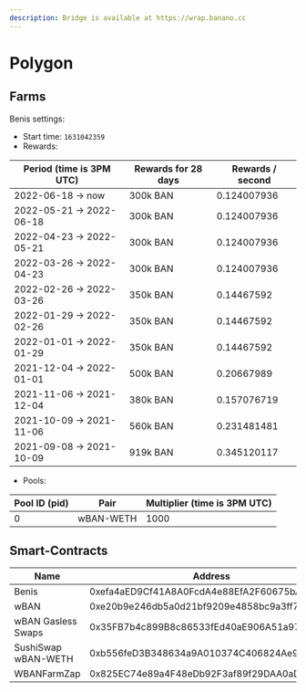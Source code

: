```yaml
---
description: Bridge is available at https://wrap.banano.cc
---
```


# Polygon

## Farms <a href="#farms" id="farms"></a>

Benis settings:

* Start time: `1631042359`
* Rewards:

| Period (time is 3PM UTC)  | Rewards for 28 days | Rewards / second |
| ------------------------- | ------------------- | ---------------- |
| 2022-06-18 -> now         | 300k BAN            | 0.124007936      |
| 2022-05-21 -> 2022-06-18  | 300k BAN            | 0.124007936      |
| 2022-04-23 -> 2022-05-21  | 300k BAN            | 0.124007936      |
| 2022-03-26 -> 2022-04-23  | 300k BAN            | 0.124007936      |
| 2022-02-26 -> 2022-03-26  | 350k BAN            | 0.14467592       |
| 2022-01-29 -> 2022-02-26  | 350k BAN            | 0.14467592       |
| 2022-01-01 -> 2022-01-29  | 350k BAN            | 0.14467592       |
| 2021-12-04 -> 2022-01-01  | 500k BAN            | 0.20667989       |
| 2021-11-06 -> 2021-12-04  | 380k BAN            | 0.157076719      |
| 2021-10-09 -> 2021-11-06  | 560k BAN            | 0.231481481      |
| 2021-09-08 -> 2021-10-09  | 919k BAN            | 0.345120117      |

* Pools:

| Pool ID (pid) | Pair      | Multiplier (time is 3PM UTC) |
| ------------- | --------- | ---------------------------- |
| 0             | wBAN-WETH | 1000                         |

## Smart-Contracts <a href="#smart-contracts" id="smart-contracts"></a>

| Name                | Address                                    |
| ------------------- | ------------------------------------------ |
| Benis               | 0xefa4aED9Cf41A8A0FcdA4e88EfA2F60675bAeC9F |
| wBAN                | 0xe20b9e246db5a0d21bf9209e4858bc9a3ff7a034 |
| wBAN Gasless Swaps  | 0x35FB7b4c899B8c86533fEd40aE906A51a9702Deb |
| SushiSwap wBAN-WETH | 0xb556feD3B348634a9A010374C406824Ae93F0CF8 |
| WBANFarmZap         | 0x825EC74e89a4F48eDb92F3af89f29DAA0aD70CA8 |
